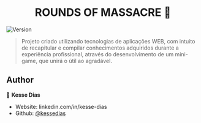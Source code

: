 <h1 align="center">ROUNDS OF MASSACRE 👋</h1>
<p>
  <img alt="Version" src="https://img.shields.io/badge/version-0.1-blue.svg?cacheSeconds=2592000" />
</p>

> Projeto criado utilizando tecnologias de aplicações WEB, com intuito de recapitular e compilar conhecimentos adquiridos durante a experiência profissional, através do desenvolvimento de um mini-game, que unirá o útil ao agradável.

## Author

👤 **Kesse Dias**

* Website: linkedin.com/in/kesse-dias
* Github: [@kessedias](https://github.com/kessedias)